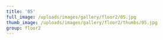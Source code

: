 ```yaml
---
title: '05'
full_image: /uploads/images/gallery/floor2/05.jpg
thumb_image: /uploads/images/gallery/floor2/thumbs/05.jpg
group: floor2
---
```



